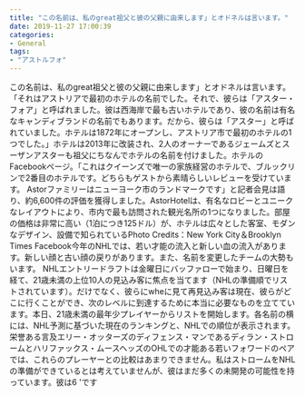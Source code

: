 ```yaml
---
title: "この名前は、私のgreat祖父と彼の父親に由来します」とオドネルは言います。"
date: 2019-11-27 17:00:39
categories:
- General
tags:
- "アストルフォ"
---
```


この名前は、私のgreat祖父と彼の父親に由来します」とオドネルは言います。「それはアストリアで最初のホテルの名前でした。それで、彼らは「アスター・フォア」と呼ばれました。彼は西海岸で最も古いホテルであり、彼の名前は有名なキャンディブランドの名前でもあります。だから、彼らは「アスター」と呼ばれていました。ホテルは1872年にオープンし、アストリア市で最初のホテルの1つでした。」ホテルは2013年に改装され、2人のオーナーであるジェームズとスーザンアスターも祖父にちなんでホテルの名前を付けました。ホテルのFacebookページ。「これはクイーンズで唯一の家族経営のホテルで、ブルックリンで2番目のホテルです。どちらもゲストから素晴らしいレビューを受けています。 Astorファミリーはニューヨーク市のランドマークです」と記者会見は語り、約6,600件の評価を獲得しました。AstorHotelは、有名なロビーとユニークなレイアウトにより、市内で最も訪問された観光名所の1つになりました。部屋の価格は非常に高い（1泊につき125ドル）が、ホテルは広々とした客室、モダンなデザイン、設備で知られているPhoto Credits：New York City＆Brooklyn Times Facebook今年のNHLでは、若い才能の流入と新しい血の流入があります。新しい顔と古い顔の戻りがあります。また、名前を変更したチームの大勢もいます。 NHLエントリードラフトは金曜日にバッファローで始まり、日曜日を経て、21歳未満の上位10人の見込み客に焦点を当てます（NHLの準備順でリストされています）。だけでなく、彼らにwheに見て再見込み客は現在、彼らがどこに行くことができ、次のレベルに到達するために本当に必要なものを立てています。本日、21歳未満の最年少プレイヤーからリストを開始します。各名前の横には、NHL予測に基づいた現在のランキングと、NHLでの順位が表示されます。栄誉ある言及エリー・オッターズのディフェンス・マンであるディラン・ストロームとハリファックス・ムースヘッズのOHLでの才能ある若いフォワードのペアでは、これらのプレーヤーとの比較はあまりできません。私はストロームをNHLの準備ができているとは考えていませんが、彼はまだ多くの未開発の可能性を持っています。彼は6 &#39;です
